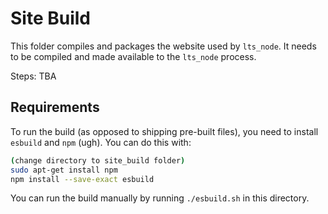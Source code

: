 # Site Build

This folder compiles and packages the website used by `lts_node`. It
needs to be compiled and made available to the `lts_node` process.

Steps: TBA

## Requirements

To run the build (as opposed to shipping pre-built files), you need to
install `esbuild` and `npm` (ugh). You can do this with:

```bash
(change directory to site_build folder)
sudo apt-get install npm
npm install --save-exact esbuild
````

You can run the build manually by running `./esbuild.sh` in this
directory.
